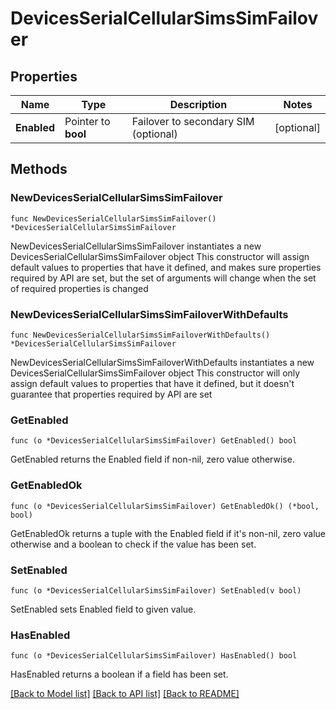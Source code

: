# DevicesSerialCellularSimsSimFailover

## Properties

Name | Type | Description | Notes
------------ | ------------- | ------------- | -------------
**Enabled** | Pointer to **bool** | Failover to secondary SIM (optional) | [optional] 

## Methods

### NewDevicesSerialCellularSimsSimFailover

`func NewDevicesSerialCellularSimsSimFailover() *DevicesSerialCellularSimsSimFailover`

NewDevicesSerialCellularSimsSimFailover instantiates a new DevicesSerialCellularSimsSimFailover object
This constructor will assign default values to properties that have it defined,
and makes sure properties required by API are set, but the set of arguments
will change when the set of required properties is changed

### NewDevicesSerialCellularSimsSimFailoverWithDefaults

`func NewDevicesSerialCellularSimsSimFailoverWithDefaults() *DevicesSerialCellularSimsSimFailover`

NewDevicesSerialCellularSimsSimFailoverWithDefaults instantiates a new DevicesSerialCellularSimsSimFailover object
This constructor will only assign default values to properties that have it defined,
but it doesn't guarantee that properties required by API are set

### GetEnabled

`func (o *DevicesSerialCellularSimsSimFailover) GetEnabled() bool`

GetEnabled returns the Enabled field if non-nil, zero value otherwise.

### GetEnabledOk

`func (o *DevicesSerialCellularSimsSimFailover) GetEnabledOk() (*bool, bool)`

GetEnabledOk returns a tuple with the Enabled field if it's non-nil, zero value otherwise
and a boolean to check if the value has been set.

### SetEnabled

`func (o *DevicesSerialCellularSimsSimFailover) SetEnabled(v bool)`

SetEnabled sets Enabled field to given value.

### HasEnabled

`func (o *DevicesSerialCellularSimsSimFailover) HasEnabled() bool`

HasEnabled returns a boolean if a field has been set.


[[Back to Model list]](../README.md#documentation-for-models) [[Back to API list]](../README.md#documentation-for-api-endpoints) [[Back to README]](../README.md)


